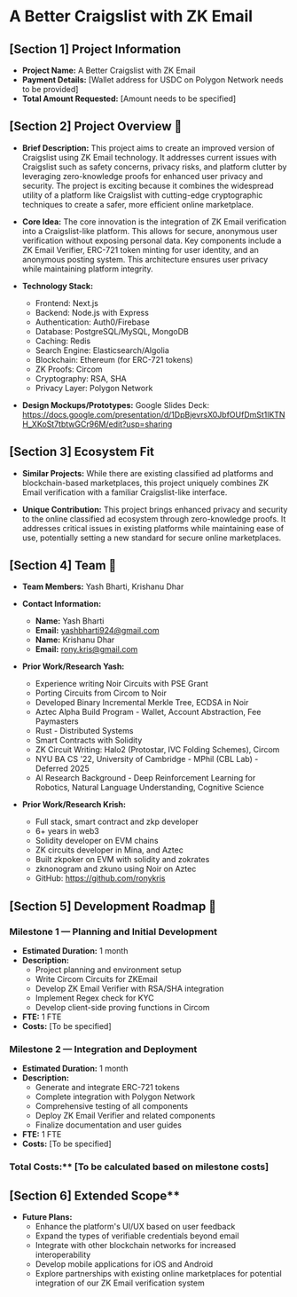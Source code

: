 # A Better Craigslist with ZK Email

## [Section 1] Project Information
- **Project Name:** A Better Craigslist with ZK Email
- **Payment Details:** [Wallet address for USDC on Polygon Network needs to be provided]
- **Total Amount Requested:** [Amount needs to be specified]

## [Section 2] Project Overview :page_facing_up:
- **Brief Description:**
This project aims to create an improved version of Craigslist using ZK Email technology. It addresses current issues with Craigslist such as safety concerns, privacy risks, and platform clutter by leveraging zero-knowledge proofs for enhanced user privacy and security. The project is exciting because it combines the widespread utility of a platform like Craigslist with cutting-edge cryptographic techniques to create a safer, more efficient online marketplace.

- **Core Idea:**
The core innovation is the integration of ZK Email verification into a Craigslist-like platform. This allows for secure, anonymous user verification without exposing personal data. Key components include a ZK Email Verifier, ERC-721 token minting for user identity, and an anonymous posting system. This architecture ensures user privacy while maintaining platform integrity.

- **Technology Stack:**
  - Frontend: Next.js
  - Backend: Node.js with Express
  - Authentication: Auth0/Firebase
  - Database: PostgreSQL/MySQL, MongoDB
  - Caching: Redis
  - Search Engine: Elasticsearch/Algolia
  - Blockchain: Ethereum (for ERC-721 tokens)
  - ZK Proofs: Circom
  - Cryptography: RSA, SHA
  - Privacy Layer: Polygon Network 

- **Design Mockups/Prototypes:**
Google Slides Deck: https://docs.google.com/presentation/d/1DpBjevrsX0JbfOUfDmSt1lKTNH_XKoSt7tbtwGCr96M/edit?usp=sharing

## [Section 3] Ecosystem Fit
- **Similar Projects:**
While there are existing classified ad platforms and blockchain-based marketplaces, this project uniquely combines ZK Email verification with a familiar Craigslist-like interface.

- **Unique Contribution:**
This project brings enhanced privacy and security to the online classified ad ecosystem through zero-knowledge proofs. It addresses critical issues in existing platforms while maintaining ease of use, potentially setting a new standard for secure online marketplaces.

## [Section 4] Team :busts_in_silhouette:
- **Team Members:** Yash Bharti, Krishanu Dhar

- **Contact Information:**
  - **Name:** Yash Bharti
  - **Email:** yashbharti924@gmail.com
  - **Name:** Krishanu Dhar
  - **Email:** rony.kris@gmail.com


- **Prior Work/Research Yash:**
  - Experience writing Noir Circuits with PSE Grant
  - Porting Circuits from Circom to Noir
  - Developed Binary Incremental Merkle Tree, ECDSA in Noir
  - Aztec Alpha Build Program - Wallet, Account Abstraction, Fee Paymasters
  - Rust - Distributed Systems
  - Smart Contracts with Solidity
  - ZK Circuit Writing: Halo2 (Protostar, IVC Folding Schemes), Circom
  - NYU BA CS '22, University of Cambridge - MPhil (CBL Lab) - Deferred 2025
  - AI Research Background - Deep Reinforcement Learning for Robotics, Natural Language Understanding, Cognitive Science


- **Prior Work/Research Krish:** 
   -  Full stack, smart contract and zkp developer
   -  6+ years in web3
   -  Solidity developer on EVM chains
   -  ZK circuits developer in Mina, and Aztec
   -  Built zkpoker on EVM with solidity and zokrates
   -  zknonogram and zkuno using Noir on Aztec
   -  GitHub: https://github.com/ronykris
   

## [Section 5] Development Roadmap :open_book:

### Milestone 1 — Planning and Initial Development
- **Estimated Duration:** 1 month
- **Description:** 
  - Project planning and environment setup
  - Write Circom Circuits  for ZKEmail
  - Develop ZK Email Verifier with RSA/SHA integration
  - Implement Regex check for KYC
  - Develop client-side proving functions in Circom
- **FTE:** 1 FTE
- **Costs:** [To be specified]

### Milestone 2 — Integration and Deployment
- **Estimated Duration:** 1 month
- **Description:**
  - Generate and integrate ERC-721 tokens
  - Complete integration with Polygon Network
  - Comprehensive testing of all components
  - Deploy ZK Email Verifier and related components
  - Finalize documentation and user guides
- **FTE:** 1 FTE
- **Costs:** [To be specified]

### Total Costs:** [To be calculated based on milestone costs]

## [Section 6] Extended Scope**
- **Future Plans:**
  - Enhance the platform's UI/UX based on user feedback
  - Expand the types of verifiable credentials beyond email
  - Integrate with other blockchain networks for increased interoperability
  - Develop mobile applications for iOS and Android
  - Explore partnerships with existing online marketplaces for potential integration of our ZK Email verification system

